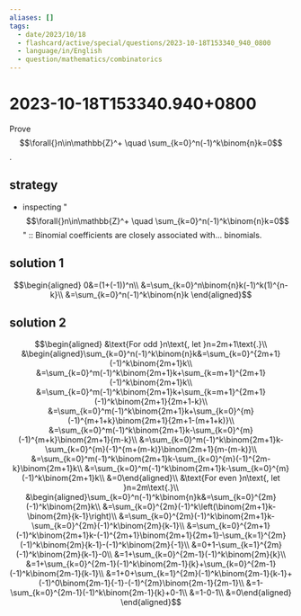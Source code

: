 ```yaml
---
aliases: []
tags:
  - date/2023/10/18
  - flashcard/active/special/questions/2023-10-18T153340_940_0800
  - language/in/English
  - question/mathematics/combinatorics
---
```


# 2023-10-18T153340.940+0800

Prove $$\forall{}n\in\mathbb{Z}^+ \quad \sum_{k=0}^n(-1)^k\binom{n}k=0$$.

## strategy

- inspecting "$$\forall{}n\in\mathbb{Z}^+ \quad \sum_{k=0}^n(-1)^k\binom{n}k=0$$" :: Binomial coefficients are closely associated with... binomials. <!--SR:!2025-01-28,152,310-->

## solution 1

$$\begin{aligned}
0&=(1+(-1))^n\\
&=\sum_{k=0}^n\binom{n}k(-1)^k(1)^{n-k}\\
&=\sum_{k=0}^n(-1)^k\binom{n}k
\end{aligned}$$

## solution 2

$$\begin{aligned}
&\text{For odd }n\text{, let }n=2m+1\text{.}\\
&\begin{aligned}\sum_{k=0}^n(-1)^k\binom{n}k&=\sum_{k=0}^{2m+1}(-1)^k\binom{2m+1}k\\
&=\sum_{k=0}^m(-1)^k\binom{2m+1}k+\sum_{k=m+1}^{2m+1}(-1)^k\binom{2m+1}k\\
&=\sum_{k=0}^m(-1)^k\binom{2m+1}k+\sum_{k=m+1}^{2m+1}(-1)^k\binom{2m+1}{2m+1-k}\\
&=\sum_{k=0}^m(-1)^k\binom{2m+1}k+\sum_{k=0}^{m}(-1)^{m+1+k}\binom{2m+1}{2m+1-(m+1+k)}\\
&=\sum_{k=0}^m(-1)^k\binom{2m+1}k-\sum_{k=0}^{m}(-1)^{m+k}\binom{2m+1}{m-k}\\
&=\sum_{k=0}^m(-1)^k\binom{2m+1}k-\sum_{k=0}^{m}(-1)^{m+(m-k)}\binom{2m+1}{m-(m-k)}\\
&=\sum_{k=0}^m(-1)^k\binom{2m+1}k-\sum_{k=0}^{m}(-1)^{2m-k}\binom{2m+1}k\\
&=\sum_{k=0}^m(-1)^k\binom{2m+1}k-\sum_{k=0}^{m}(-1)^k\binom{2m+1}k\\
&=0\end{aligned}\\
&\text{For even }n\text{, let }n=2m\text{.}\\
&\begin{aligned}\sum_{k=0}^n(-1)^k\binom{n}k&=\sum_{k=0}^{2m}(-1)^k\binom{2m}k\\
&=\sum_{k=0}^{2m}(-1)^k\left(\binom{2m+1}k-\binom{2m}{k-1}\right)\\
&=\sum_{k=0}^{2m}(-1)^k\binom{2m+1}k-\sum_{k=0}^{2m}(-1)^k\binom{2m}{k-1}\\
&=\sum_{k=0}^{2m+1}(-1)^k\binom{2m+1}k-(-1)^{2m+1}\binom{2m+1}{2m+1}-\sum_{k=1}^{2m}(-1)^k\binom{2m}{k-1}-(-1)^k\binom{2m}{-1}\\
&=0+1-\sum_{k=1}^{2m}(-1)^k\binom{2m}{k-1}-0\\
&=1+\sum_{k=0}^{2m-1}(-1)^k\binom{2m}{k}\\
&=1+\sum_{k=0}^{2m-1}(-1)^k\binom{2m-1}{k}+\sum_{k=0}^{2m-1}(-1)^k\binom{2m-1}{k-1}\\
&=1+0+\sum_{k=1}^{2m}(-1)^k\binom{2m-1}{k-1}+(-1)^0\binom{2m-1}{-1}-(-1)^{2m}\binom{2m-1}{2m-1}\\
&=1-\sum_{k=0}^{2m-1}(-1)^k\binom{2m-1}{k}+0-1\\
&=1-0-1\\
&=0\end{aligned}
\end{aligned}$$

